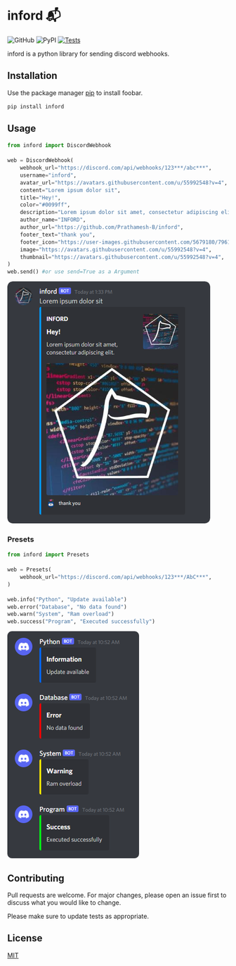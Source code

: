# inford 📬

![GitHub](https://img.shields.io/github/license/Prathamesh-B/inford)
![PyPI](https://img.shields.io/pypi/v/inford)
[![Tests](https://github.com/Prathamesh-B/inford/actions/workflows/python-tests.yml/badge.svg)](https://github.com/Prathamesh-B/inford/actions/workflows/python-tests.yml)

inford is a python library for sending discord webhooks.

## Installation

Use the package manager [pip](https://pip.pypa.io/en/stable/) to install foobar.

```bash
pip install inford
```

## Usage

```python
from inford import DiscordWebhook

web = DiscordWebhook(
    webhook_url="https://discord.com/api/webhooks/123***/abc***",
    username="inford",
    avatar_url="https://avatars.githubusercontent.com/u/55992548?v=4",
    content="Lorem ipsum dolor sit",
    title="Hey!",
    color="#0099ff",
    description="Lorem ipsum dolor sit amet, consectetur adipiscing elit.",
    author_name="INFORD",
    author_url="https://github.com/Prathamesh-B/inford",
    footer_text="thank you",
    footer_icon="https://user-images.githubusercontent.com/5679180/79618120-0daffb80-80be-11ea-819e-d2b0fa904d07.gif",
    image="https://avatars.githubusercontent.com/u/55992548?v=4",
    thumbnail="https://avatars.githubusercontent.com/u/55992548?v=4",
)
web.send() #or use send=True as a Argument
```

![image](img/example.png "Example")

### Presets

```python
from inford import Presets

web = Presets(
    webhook_url="https://discord.com/api/webhooks/123***/AbC***",
)

web.info("Python", "Update available")
web.error("Database", "No data found")
web.warn("System", "Ram overload")
web.success("Program", "Executed successfully")
```

![preset_img](img/presets_example.png "Preset")

## Contributing

Pull requests are welcome. For major changes, please open an issue first to discuss what you would like to change.

Please make sure to update tests as appropriate.

## License

[MIT](https://choosealicense.com/licenses/mit/)
